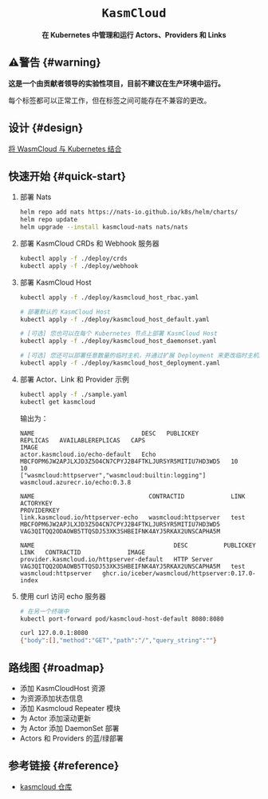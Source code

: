 <div align="center">
  <h1><code>KasmCloud</code></h1>

<strong>在 Kubernetes 中管理和运行 Actors、Providers 和 Links</strong>

</div>

## :warning:警告 {#warning}

**这是一个由贡献者领导的实验性项目，目前不建议在生产环境中运行。**

每个标签都可以正常工作，但在标签之间可能存在不兼容的更改。

## 设计 {#design}

[将 WasmCloud 与 Kubernetes 结合](https://docs.google.com/document/d/16p-9czZ6GT_layiabGE6HTyVpbYSALjoyxXhgIfYW0s/edit#heading=h.ymjg4q1g3smk)

## 快速开始 {#quick-start}

1. 部署 Nats

    ```bash
    helm repo add nats https://nats-io.github.io/k8s/helm/charts/
    helm repo update
    helm upgrade --install kasmcloud-nats nats/nats
    ```

2. 部署 KasmCloud CRDs 和 Webhook 服务器

    ```bash
    kubectl apply -f ./deploy/crds
    kubectl apply -f ./deploy/webhook
    ```

3. 部署 KasmCloud Host

    ```bash
    kubectl apply -f ./deploy/kasmcloud_host_rbac.yaml

    # 部署默认的 KasmCloud Host
    kubectl apply -f ./deploy/kasmcloud_host_default.yaml

    # [可选] 您也可以在每个 Kubernetes 节点上部署 KasmCloud Host
    kubectl apply -f ./deploy/kasmcloud_host_daemonset.yaml

    # [可选] 您还可以部署任意数量的临时主机，并通过扩展 Deployment 来更改临时主机的数量
    kubectl apply -f ./deploy/kasmcloud_host_deployment.yaml
    ```

4. 部署 Actor、Link 和 Provider 示例

    ```bash
    kubectl apply -f ./sample.yaml
    kubectl get kasmcloud
    ```
    
    输出为：

    ```console
    NAME                              DESC   PUBLICKEY                                                  REPLICAS   AVAILABLEREPLICAS   CAPS                                                   IMAGE
    actor.kasmcloud.io/echo-default   Echo   MBCFOPM6JW2APJLXJD3Z5O4CN7CPYJ2B4FTKLJUR5YR5MITIU7HD3WD5   10         10                  ["wasmcloud:httpserver","wasmcloud:builtin:logging"]   wasmcloud.azurecr.io/echo:0.3.8

    NAME                                CONTRACTID             LINK   ACTORYKEY                                                  PROVIDERKEY
    link.kasmcloud.io/httpserver-echo   wasmcloud:httpserver   test   MBCFOPM6JW2APJLXJD3Z5O4CN7CPYJ2B4FTKLJUR5YR5MITIU7HD3WD5   VAG3QITQQ2ODAOWB5TTQSDJ53XK3SHBEIFNK4AYJ5RKAX2UNSCAPHA5M

    NAME                                       DESC          PUBLICKEY                                                  LINK   CONTRACTID             IMAGE
    provider.kasmcloud.io/httpserver-default   HTTP Server   VAG3QITQQ2ODAOWB5TTQSDJ53XK3SHBEIFNK4AYJ5RKAX2UNSCAPHA5M   test   wasmcloud:httpserver   ghcr.io/iceber/wasmcloud/httpserver:0.17.0-index
    ```

5. 使用 curl 访问 echo 服务器

    ```bash
    # 在另一个终端中
    kubectl port-forward pod/kasmcloud-host-default 8080:8080

    curl 127.0.0.1:8080
    {"body":[],"method":"GET","path":"/","query_string":""}
    ```

## 路线图 {#roadmap}

- 添加 KasmCloudHost 资源
- 为资源添加状态信息
- 添加 Kasmcloud Repeater 模块
- 为 Actor 添加滚动更新
- 为 Actor 添加 DaemonSet 部署
- Actors 和 Providers 的蓝/绿部署

## 参考链接 {#reference}

- [kasmcloud 仓库](https://github.com/wasmCloud/kasmcloud)
